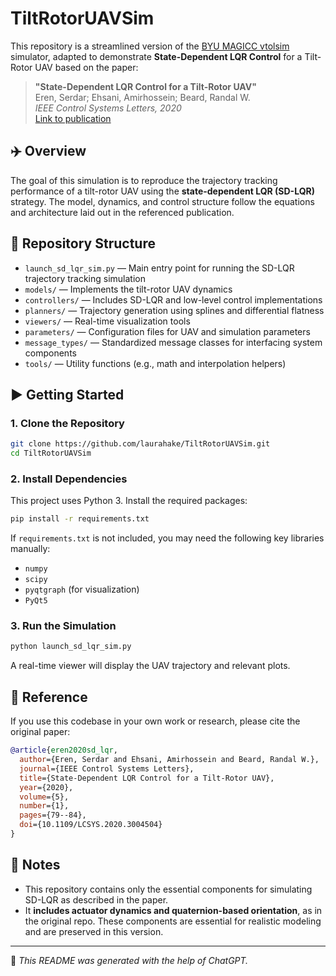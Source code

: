 # TiltRotorUAVSim

This repository is a streamlined version of the [BYU MAGICC vtolsim](https://github.com/byu-magicc/vtolsim) simulator, adapted to demonstrate **State-Dependent LQR Control** for a Tilt-Rotor UAV based on the paper:

> **"State-Dependent LQR Control for a Tilt-Rotor UAV"**  
> Eren, Serdar; Ehsani, Amirhossein; Beard, Randal W.  
> _IEEE Control Systems Letters, 2020_  
> [Link to publication](https://ieeexplore.ieee.org/document/9147931)

## ✈️ Overview

The goal of this simulation is to reproduce the trajectory tracking performance of a tilt-rotor UAV using the **state-dependent LQR (SD-LQR)** strategy. The model, dynamics, and control structure follow the equations and architecture laid out in the referenced publication.

## 📁 Repository Structure

- `launch_sd_lqr_sim.py` — Main entry point for running the SD-LQR trajectory tracking simulation
- `models/` — Implements the tilt-rotor UAV dynamics
- `controllers/` — Includes SD-LQR and low-level control implementations
- `planners/` — Trajectory generation using splines and differential flatness
- `viewers/` — Real-time visualization tools
- `parameters/` — Configuration files for UAV and simulation parameters
- `message_types/` — Standardized message classes for interfacing system components
- `tools/` — Utility functions (e.g., math and interpolation helpers)

## ▶️ Getting Started

### 1. Clone the Repository

```bash
git clone https://github.com/laurahake/TiltRotorUAVSim.git
cd TiltRotorUAVSim
```

### 2. Install Dependencies

This project uses Python 3. Install the required packages:

```bash
pip install -r requirements.txt
```

If `requirements.txt` is not included, you may need the following key libraries manually:
- `numpy`
- `scipy`
- `pyqtgraph` (for visualization)
- `PyQt5`

### 3. Run the Simulation

```bash
python launch_sd_lqr_sim.py
```

A real-time viewer will display the UAV trajectory and relevant plots.

## 📖 Reference

If you use this codebase in your own work or research, please cite the original paper:

```bibtex
@article{eren2020sd_lqr,
  author={Eren, Serdar and Ehsani, Amirhossein and Beard, Randal W.},
  journal={IEEE Control Systems Letters}, 
  title={State-Dependent LQR Control for a Tilt-Rotor UAV}, 
  year={2020},
  volume={5},
  number={1},
  pages={79--84},
  doi={10.1109/LCSYS.2020.3004504}
}
```

## 📌 Notes

- This repository contains only the essential components for simulating SD-LQR as described in the paper.
- It **includes actuator dynamics and quaternion-based orientation**, as in the original repo. These components are essential for realistic modeling and are preserved in this version.

---

📝 _This README was generated with the help of ChatGPT._
